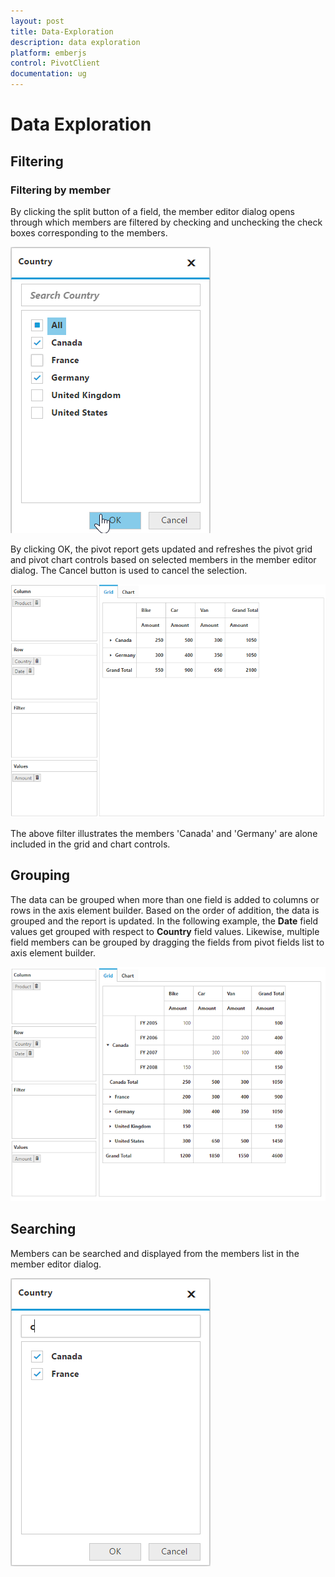 ```yaml
---
layout: post
title: Data-Exploration
description: data exploration
platform: emberjs
control: PivotClient
documentation: ug
---
```


# Data Exploration

## Filtering

### Filtering by member

By clicking the split button of a field, the member editor dialog opens through which members are filtered by checking and unchecking the check boxes corresponding to the members.  

![](Data-Exploration_images/relational-filterbymember.png)

By clicking OK, the pivot report gets updated and refreshes the pivot grid and pivot chart controls based on selected members in the member editor dialog.  The Cancel button is used to cancel the selection.

![](Data-Exploration_images/relational-filter-grouping.png) 

The above filter illustrates the members 'Canada' and 'Germany' are alone included in the grid and chart controls.

## Grouping

The data can be grouped when more than one field is added to columns or rows in the axis element builder.  Based on the order of addition, the data is grouped and the report is updated. In the following example, the **Date** field values get grouped with respect to **Country** field values.  Likewise, multiple field members can be grouped by dragging the fields from pivot fields list to axis element builder.

![](Data-Exploration_images/relational-grouping.png)

## Searching

Members can be searched and displayed from the members list in the member editor dialog.

![](Data-Exploration_images/relational-search-grouping.png)